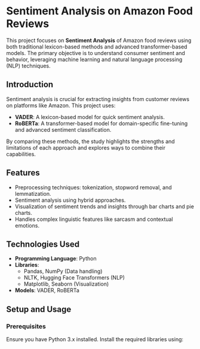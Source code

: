 # Sentiment Analysis on Amazon Food Reviews

This project focuses on **Sentiment Analysis** of Amazon food reviews using both traditional lexicon-based methods and advanced transformer-based models. The primary objective is to understand consumer sentiment and behavior, leveraging machine learning and natural language processing (NLP) techniques.


## Introduction

Sentiment analysis is crucial for extracting insights from customer reviews on platforms like Amazon. This project uses:
- **VADER**: A lexicon-based model for quick sentiment analysis.
- **RoBERTa**: A transformer-based model for domain-specific fine-tuning and advanced sentiment classification.

By comparing these methods, the study highlights the strengths and limitations of each approach and explores ways to combine their capabilities.

## Features
- Preprocessing techniques: tokenization, stopword removal, and lemmatization.
- Sentiment analysis using hybrid approaches.
- Visualization of sentiment trends and insights through bar charts and pie charts.
- Handles complex linguistic features like sarcasm and contextual emotions.

## Technologies Used
- **Programming Language**: Python
- **Libraries**: 
  - Pandas, NumPy (Data handling)
  - NLTK, Hugging Face Transformers (NLP)
  - Matplotlib, Seaborn (Visualization)
- **Models**: VADER, RoBERTa

## Setup and Usage

### Prerequisites
Ensure you have Python 3.x installed. Install the required libraries using:
